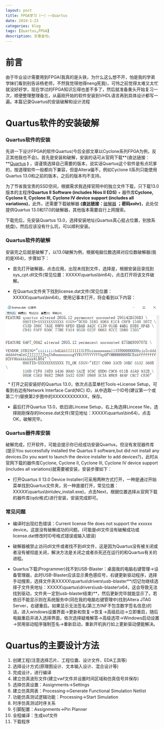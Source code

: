 ```yaml
---
layout: post
title: FPGA学习（一）——Quartus
date: 2019-1-23
categories: blog
tags: [Quartus,FPGA]
description: 文章金句。
---
```


# 前言
由于毕业设计需要用到FPGA(我真的是头铁，为什么这么想不开，怕是我的学弟学妹们看到别告诉杨老师，不然我觉得他得neng死我)，可怜之前觉得太难又太忙就没好好学，现在学过的FPGA知识忘得也差不多了，然后就准备重头开始复习一次，顺便整理整理备忘，从最刚开始的软件安装到VHDL语言再到具体设计都写一遍。本篇记录Quartus的安装破解和设计流程

# Quartus软件的安装破解
### Quartus软件的安装
先讲一下设计FPGA的软件Quartus(今后全部文章以Cyclone系列FPGA为例，反正其他我也不会)。首先是安装和破解，安装的话可从官网下载**(直达链接：**<a href="https://www.intel.com/content/www/us/en/programmable/downloads/download-center.html" target="_black">Quartus</a> **)**
，请谨慎选择自己需要的版本，说实话Quartus这个软件是有点坑爹的，按道理软件一般都向下兼容，但是Altera偏不，例如Cyclone Ⅱ系列只能使用Quartus 13.0和之前的版本，之后的版本均不支持。

为了节省我宝贵的SSD空间，根据需求我选择官网中的独立文件下载，只下载13.0版本的主程序**Quartus II Software (includes Nios II EDS)** + 器件库**Cyclone, Cyclone II, Cyclone III, Cyclone IV device support (includes all variations)**，此外，还需要下载破解器 **(直达链接：**<a href="https://pan.baidu.com/s/1-FKqXnYuAtVhSqledv2U0g" target="_black">破解器</a> **；密码xohr)**，此处仅提供Quartus 13.0和17.0的破解器，其他版本需要自行上网搜索。

下载完后，先安装Quartus 13.0，选择安装地址(Quartus真心挺占位置，别放系统盘)，然后应该没有什么坑，可以顺利安装。

### Quartus软件的破解
安装完之后就是破解了，以13.0破解为例，根据电脑位数选择对应位数破解器(我的是X64)，步骤如下：

* 首先打开破解器，点击应用，出现未找到文件，选择是，根据安装目录找到sys_cpt.dll文件(常见位置：XXXXX\quartus\bin64)，点击打开将该文件破解。

* 在Quartus文件夹下找到license.dat文件(常见位置：XXXXX\quartus\bin64)，使用记事本打开，将会看到以下内容：
<div align="center"><img src="https://github.com/SKYESCAPE/SKYESCAPE.GITHUB.IO/raw/master/article_image/FPGA_Quartus_1.png"></div>  
&nbsp;
* 打开之前安装好的Quartus 13.0，依次点击菜单栏Tools→License Setup，可看到右边有Network Interface Card(NIC) ID，从中选取一个ID号(建议第一个或第二个)替换第2步图中的XXXXXXXXXXXX，保存。

* 最后打开Quartus 13.0，依旧进Lincese Setup，右上角选择Lincese file，选择刚刚保存的lincese.dat文件(常见地址：XXXXX\quartus\bin64)，点击OK，破解完毕。

### Quartus器件库安装
破解完成，打开软件，可能会提示你已经成功安装Quartus，但没有发现器件库(提示You successfully installed the Quartus II software,but did not install any devices.Do you want to launch the device installer to add devices?)，此时从官网下载的器件库Cyclone, Cyclone II, Cyclone III, Cyclone IV device support (includes all variations)就需要被安装，安装步骤如下：

* 打开Quartus Ⅱ 13.0 Device Installer(可采用两种方式打开，一种是通过开始菜单找到Quartus文件夹，另一种直接打开，常见位置：XXXXX\quartus\bin\dev_install.exe)，点击Next，根据位置选择从官网下载的器件库(qdz格式)进行安装，安装完成即可。

### 常见问题
* 编译时出现红色错误：Current license file does not support the xxxxxx device。这是没有破解成功的问题。(可能是dll文件没有破解成功或license.dat修改时ID号格式错误或输入错误)

* 破解器被禁止访问dll文件或者找不到dll文件，这是因为Quartus没有被关闭或者没有被彻底关闭，解决方法是关闭之或者杀死还在运行的和Quartus有关的进程。

* Quartus下载(Programmer)找不到USB-Blaster：桌面我的电脑右键管理→设备管理器，此时USB-Blaster应该显示黄色感叹号，右键更新驱动程序，选择手动搜索，选择文件夹XXXXX\quartus\drivers\usb-blaster**(切记勿继续选择子文件夹地址：XXXXX\quartus\drivers\usb-blaster\x64，这会导致无法找到驱动，文件夹一定到usb-blaster结束)**，然后更新完毕就能显示了。若依旧不能显示则在系统服务中(同在我的电脑右键管理中)找到Altera JTAG Server，右键重启。如果显示无法签名(第三方INF不包含数字签名信息)的话，进入windows设置界面→更新和恢复→恢复→高级启动→立即重启，随后电脑重启并进入选择界面，依次选择疑难解答→高级选项→Windows启动设置→禁用驱动程序强制签名→重新启动，重新开机执行如上更新驱动便能解决。

# Quartus的主要设计方法
1. 创建工程(注意选择芯片、工程位置、设计文件、EDA工具等)
2. 选择设计方式(原理图设计、文本输入设计、混合设计等)
3. 完成设计，进行编译
4. 建立仿真波形文件(建立vwf文件并设置时间区域和仿真信号并保存)
5. 选择仿真设置：Assignments→Settings
6. 建立仿真网表：Processing→Generate Functional Simulation Netlist
7. 功能仿真测试逻辑功能：Processing→Start Simulation
8. 时序仿真测试时序关系
9. 引脚配置：Assignments→Pin Planner
10. 全程编译：生成sof文件
11. 下载程序




